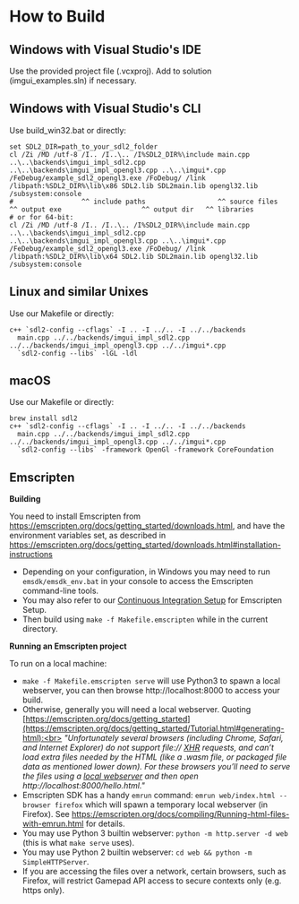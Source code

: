 
# How to Build

## Windows with Visual Studio's IDE

Use the provided project file (.vcxproj). Add to solution (imgui_examples.sln) if necessary.

## Windows with Visual Studio's CLI

Use build_win32.bat or directly:
```
set SDL2_DIR=path_to_your_sdl2_folder
cl /Zi /MD /utf-8 /I.. /I..\.. /I%SDL2_DIR%\include main.cpp ..\..\backends\imgui_impl_sdl2.cpp ..\..\backends\imgui_impl_opengl3.cpp ..\..\imgui*.cpp /FeDebug/example_sdl2_opengl3.exe /FoDebug/ /link /libpath:%SDL2_DIR%\lib\x86 SDL2.lib SDL2main.lib opengl32.lib /subsystem:console
#                 ^^ include paths                  ^^ source files                                                                                    ^^ output exe                    ^^ output dir   ^^ libraries
# or for 64-bit:
cl /Zi /MD /utf-8 /I.. /I..\.. /I%SDL2_DIR%\include main.cpp ..\..\backends\imgui_impl_sdl2.cpp ..\..\backends\imgui_impl_opengl3.cpp ..\..\imgui*.cpp /FeDebug/example_sdl2_opengl3.exe /FoDebug/ /link /libpath:%SDL2_DIR%\lib\x64 SDL2.lib SDL2main.lib opengl32.lib /subsystem:console
```

## Linux and similar Unixes

Use our Makefile or directly:
```
c++ `sdl2-config --cflags` -I .. -I ../.. -I ../../backends
  main.cpp ../../backends/imgui_impl_sdl2.cpp ../../backends/imgui_impl_opengl3.cpp ../../imgui*.cpp
  `sdl2-config --libs` -lGL -ldl
```

## macOS

Use our Makefile or directly:
```
brew install sdl2
c++ `sdl2-config --cflags` -I .. -I ../.. -I ../../backends
  main.cpp ../../backends/imgui_impl_sdl2.cpp ../../backends/imgui_impl_opengl3.cpp ../../imgui*.cpp
  `sdl2-config --libs` -framework OpenGl -framework CoreFoundation
```

## Emscripten

**Building**

You need to install Emscripten from https://emscripten.org/docs/getting_started/downloads.html, and have the environment variables set, as described in https://emscripten.org/docs/getting_started/downloads.html#installation-instructions

- Depending on your configuration, in Windows you may need to run `emsdk/emsdk_env.bat` in your console to access the Emscripten command-line tools.
- You may also refer to our [Continuous Integration Setup](https://github.com/ocornut/imgui/tree/master/.github/workflows) for Emscripten Setup.
- Then build using `make -f Makefile.emscripten` while in the current directory.

**Running an Emscripten project**

To run on a local machine:
- `make -f Makefile.emscripten serve` will use Python3 to spawn a local webserver, you can then browse http://localhost:8000 to access your build.
- Otherwise, generally you will need a local webserver. Quoting [https://emscripten.org/docs/getting_started](https://emscripten.org/docs/getting_started/Tutorial.html#generating-html):<br>
_"Unfortunately several browsers (including Chrome, Safari, and Internet Explorer) do not support file:// [XHR](https://emscripten.org/docs/site/glossary.html#term-xhr) requests, and can’t load extra files needed by the HTML (like a .wasm file, or packaged file data as mentioned lower down). For these browsers you’ll need to serve the files using a [local webserver](https://emscripten.org/docs/getting_started/FAQ.html#faq-local-webserver) and then open http://localhost:8000/hello.html."_
- Emscripten SDK has a handy `emrun` command: `emrun web/index.html --browser firefox` which will spawn a temporary local webserver (in Firefox). See https://emscripten.org/docs/compiling/Running-html-files-with-emrun.html for details.
- You may use Python 3 builtin webserver: `python -m http.server -d web` (this is what `make serve` uses).
- You may use Python 2 builtin webserver: `cd web && python -m SimpleHTTPServer`.
- If you are accessing the files over a network, certain browsers, such as Firefox, will restrict Gamepad API access to secure contexts only (e.g. https only).
